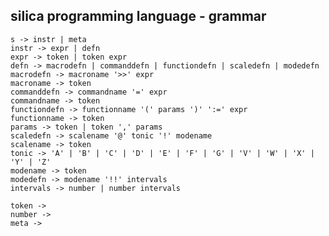 ## silica programming language - grammar

    s -> instr | meta
    instr -> expr | defn
    expr -> token | token expr
    defn -> macrodefn | commanddefn | functiondefn | scaledefn | modedefn
    macrodefn -> macroname '>>' expr
    macroname -> token
    commanddefn -> commandname '=' expr
    commandname -> token
    functiondefn -> functionname '(' params ')' ':=' expr
    functionname -> token
    params -> token | token ',' params
    scaledefn -> scalename '@' tonic '!' modename
    scalename -> token
    tonic -> 'A' | 'B' | 'C' | 'D' | 'E' | 'F' | 'G' | 'V' | 'W' | 'X' | 'Y' | 'Z'
    modename -> token
    modedefn -> modename '!!' intervals
    intervals -> number | number intervals
    
    token ->
    number -> 
    meta ->
    
